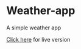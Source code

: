 # Weather-app

A simple weather app

[Click here](https://wolfmozart8.github.io/Weather-app/) for live version


